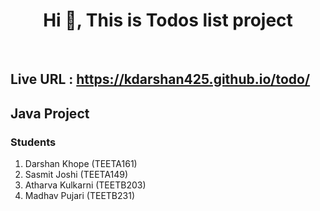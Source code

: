 <h1 align="center">Hi 👋, This is Todos list project</h1><br>

<h2>Live URL : <a href="https://kdarshan425.github.io/todo/">https://kdarshan425.github.io/todo/</a></h2>

<h2>Java Project</h2>

<h3>Students</h3>
<div>
<ol>
  <li>Darshan Khope (TEETA161)</li>    
  <li>Sasmit Joshi (TEETA149)</li>    
  <li>Atharva Kulkarni (TEETB203)</li>
  <li>Madhav Pujari (TEETB231)</li> 
</ol>
</div>
<br>
